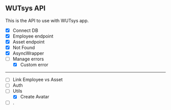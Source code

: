 ## WUTsys API

This is the API to use with WUTsys app.

- [x] Connect DB
- [x] Employee endpoint
- [x] Asset endpoint
- [x] Not Found
- [x] AsyncWrapper
- [ ] Manage errors
  - [x] Custom error

---

- [ ] Link Employee vs Asset
- [ ] Auth
- [ ] Utils
  - [x] Create Avatar
- [ ] .

